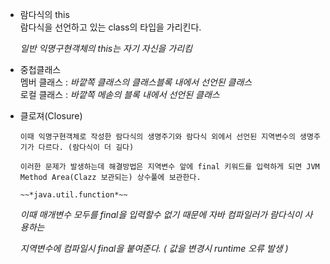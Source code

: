 
- 람다식의 this  
  람다식을 선언하고 있는 class의 타입을 가리킨다.  

  *일반 익명구현객체의 this는 자기 자신을 가리킴*
    

- 중첩클래스  
    멤버 클래스 : _바깥쪽 클래스의 클래스블록 내에서 선언된 클래스_  
    로컬 클래스 : _바깥쪽 메솓의 블록 내에서 선언된 클래스_  
- 클로져(Closure)
    
    ```
    이때 익명구현객체로 작성한 람다식의 생명주기와 람다식 외에서 선언된 지역변수의 생명주기가 다르다. (람다식이 더 길다)
    
    이러한 문제가 발생하는데 해결방법은 지역변수 앞에 final 키워드를 입력하게 되면 JVM Method Area(Clazz 보관되는) 상수풀에 보관한다.
    
    ~~*java.util.function*~~
    ```  
    
    *이때 매개변수 모두를 final을 입력할수 없기 때문에 자바 컴파일러가 람다식이 사용하는* 
    
    *지역변수에 컴파일시 final을 붙여준다. ( 값을 변경시 runtime 오류 발생 )*

